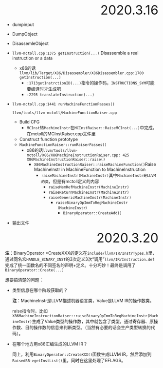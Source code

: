 <div style="text-align:right; font-size:3em;">2020.3.16</div>

* dumpinput

* DumpObject

* DisassemleObject

* `llvm-mctoll.cpp:1375 getInstruction(...)` Disassemble a real instruction or a data
  * x86的话`llvm/lib/Target/X86/Disassembler/X86Disassembler.cpp:1700 getInstruction(...)`
    * `:1713getInstrctionID(...)`指令的操作码，`INSTRUCTIONS_SYM`可能要编译时才生成吧
    * `:2295 translateInstruction(...)`
  
* `llvm-mctoll.cpp:1441 runMachineFunctionPasses() `
  
  `llvm/tools/llvm-mctoll/MachineFunctionRaiser.cpp`
  
  * Build CFG
    * `MCInst`转`MachineInstr`在`MCInstRaiser::RaiseMCInst(...)`中完成。在mctoll的MCInstRaiser.cpp文件里
  * Construct function prototype
  * `MachineFunctionRaiser::runRaiserPasses()`
    * x86的话`llvm/tools/llvm-mctoll/X86/X86MachineInstructionRaiser.cpp: 425 X86MachineInstructionRaiser::raise()`
      * `X86MachineInstructionRaiser::raiseMachineFunction()`Raise MachineInstr in MachineFunction to MachineInstruction
        * `raiseMachineInstr(MachineInstr)`其中`MachineInstr是LLVM的类`，但是有mctoll定义的内容
          * `raiseMemRefMachineInstr(MachineInstr)`
          * `raiseReturnMachineInstr(MachineInstr)`
          * `raiseGenericMachineInstr(MachineInstr)`
            * `raiseBinaryOpImmToRegMachineInstr（MachineInstr）`
              * `BinaryOperator::CreateAdd()`
  
* 输出文件

<div style="text-align:right; font-size:3em;">2020.3.20</div>

**注**：BinaryOperator *CreateXXX的定义在`include/llvm/IR/InstrTypes.h`里，通过同名宏`HANDLE_BINARY_INST`的3次定义3次“调用”`llvm/IR/Instruction.def`完成了统一函数名的不同签名的声明+定义。十分巧妙！最终是调用了`BinaryOperator::Create(...)`

想要搞清楚的问题：

* 类型信息在哪个阶段获取的？

  **注**：MachineInstr是LLVM描述机器语言类，Value是LLVM IR的操作数类。

  raise指令时，比如`X86MachineInstructionRaiser::raiseBinaryOpImmToRegMachineInstr(MachineInstr)`生成了Value类型的操作数，其中就包含了类型，通过寄存器、原操作数、目的操作数的信息来判断类型。（当然有必要的话会生产类型转换的代码）。
  
* 在哪个地方用x86汇编生成的LLVM IR？

  同上，利用`BinaryOperator::CreateXXX()`函数生成LLVM IR，然后添加到`RaisedBB->getInstList()`里。同时在这里处理了EFLAGS。

